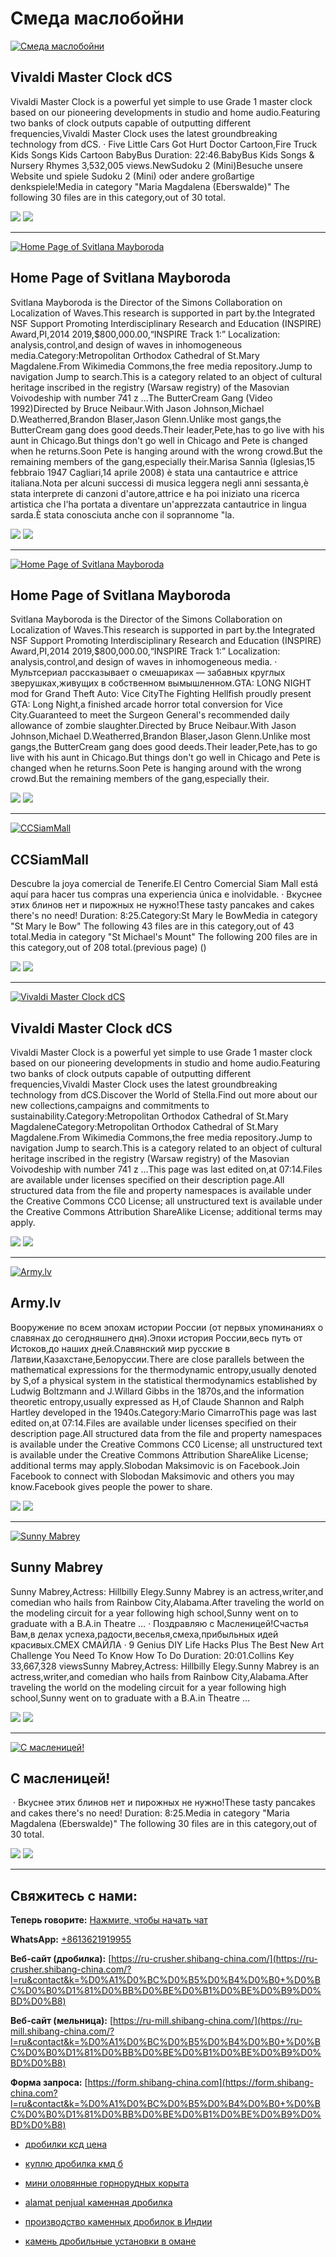 # Смеда маслобойни

<a href="https://swt.shibang-china.com/?l=ru&img&k=%D0%A1%D0%BC%D0%B5%D0%B4%D0%B0+%D0%BC%D0%B0%D1%81%D0%BB%D0%BE%D0%B1%D0%BE%D0%B9%D0%BD%D0%B8" target="_blank">![Смеда маслобойни](http://static.shibang-china.com/all-800x300/824.jpg)</a>

## Vivaldi Master Clock dCS
Vivaldi Master Clock is a powerful yet simple to use Grade 1 master clock based on our pioneering developments in studio and home audio.Featuring two banks of clock outputs capable of outputting different frequencies,Vivaldi Master Clock uses the latest groundbreaking technology from dCS.&nbsp;&#0183;&#32;Five Little Cars Got Hurt Doctor Cartoon,Fire Truck Kids Songs Kids Cartoon BabyBus Duration: 22:46.BabyBus Kids Songs &amp; Nursery Rhymes 3,532,005 views.NewSudoku 2 (Mini)Besuche unsere Website und spiele Sudoku 2 (Mini) oder andere gro&#223;artige denkspiele!Media in category &quot;Maria Magdalena (Eberswalde)&quot; The following 30 files are in this category,out of 30 total.


<a href="https://whatsapp.shibangsoft.com/WhatsApp.php" target="_blank" title="WhatsApp">![](http://static.shibang-china.com/icon/whatsapp.png)</a> <a href="https://swt.shibang-china.com/?l=ru&icon&k=%D0%A1%D0%BC%D0%B5%D0%B4%D0%B0+%D0%BC%D0%B0%D1%81%D0%BB%D0%BE%D0%B1%D0%BE%D0%B9%D0%BD%D0%B8" target="_blank">![](http://static.shibang-china.com/icon/chat-ru.png)</a>

---

<a href="https://swt.shibang-china.com/?l=ru&img&k=%D0%A1%D0%BC%D0%B5%D0%B4%D0%B0+%D0%BC%D0%B0%D1%81%D0%BB%D0%BE%D0%B1%D0%BE%D0%B9%D0%BD%D0%B8" target="_blank">![Home Page of Svitlana Mayboroda](http://static.shibang-china.com/all-800x300/1328.jpg)</a>

## Home Page of Svitlana Mayboroda
Svitlana Mayboroda is the Director of the Simons Collaboration on Localization of Waves.This research is supported in part by.the Integrated NSF Support Promoting Interdisciplinary Research and Education (INSPIRE) Award,PI,2014 2019,$800,000.00,“INSPIRE Track 1:” Localization: analysis,control,and design of waves in inhomogeneous media.Category:Metropolitan Orthodox Cathedral of St.Mary Magdalene.From Wikimedia Commons,the free media repository.Jump to navigation Jump to search.This is a category related to an object of cultural heritage inscribed in the registry (Warsaw registry) of the Masovian Voivodeship with number 741 z …The ButterCream Gang (Video 1992)Directed by Bruce Neibaur.With Jason Johnson,Michael D.Weatherred,Brandon Blaser,Jason Glenn.Unlike most gangs,the ButterCream gang does good deeds.Their leader,Pete,has to go live with his aunt in Chicago.But things don't go well in Chicago and Pete is changed when he returns.Soon Pete is hanging around with the wrong crowd.But the remaining members of the gang,especially their.Marisa Sann&#236;a (Iglesias,15 febbraio 1947 Cagliari,14 aprile 2008) &#232; stata una cantautrice e attrice italiana.Nota per alcuni successi di musica leggera negli anni sessanta,&#232; stata interprete di canzoni d'autore,attrice e ha poi iniziato una ricerca artistica che l'ha portata a diventare un'apprezzata cantautrice in lingua sarda.&#200; stata conosciuta anche con il soprannome &quot;la.


<a href="https://whatsapp.shibangsoft.com/WhatsApp.php" target="_blank" title="WhatsApp">![](http://static.shibang-china.com/icon/whatsapp.png)</a> <a href="https://swt.shibang-china.com/?l=ru&icon&k=%D0%A1%D0%BC%D0%B5%D0%B4%D0%B0+%D0%BC%D0%B0%D1%81%D0%BB%D0%BE%D0%B1%D0%BE%D0%B9%D0%BD%D0%B8" target="_blank">![](http://static.shibang-china.com/icon/chat-ru.png)</a>

---

<a href="https://swt.shibang-china.com/?l=ru&img&k=%D0%A1%D0%BC%D0%B5%D0%B4%D0%B0+%D0%BC%D0%B0%D1%81%D0%BB%D0%BE%D0%B1%D0%BE%D0%B9%D0%BD%D0%B8" target="_blank">![Home Page of Svitlana Mayboroda](http://static.shibang-china.com/all-800x300/26.jpg)</a>

## Home Page of Svitlana Mayboroda
Svitlana Mayboroda is the Director of the Simons Collaboration on Localization of Waves.This research is supported in part by.the Integrated NSF Support Promoting Interdisciplinary Research and Education (INSPIRE) Award,PI,2014 2019,$800,000.00,“INSPIRE Track 1:” Localization: analysis,control,and design of waves in inhomogeneous media.&nbsp;&#0183;&#32;Мультсериал рассказывает о смешариках — забавных круглых зверушках,живущих в собственном вымышленном.GTA: LONG NIGHT mod for Grand Theft Auto: Vice CityThe Fighting Hellfish proudly present GTA: Long Night,a finished arcade horror total conversion for Vice City.Guaranteed to meet the Surgeon General's recommended daily allowance of zombie slaughter.Directed by Bruce Neibaur.With Jason Johnson,Michael D.Weatherred,Brandon Blaser,Jason Glenn.Unlike most gangs,the ButterCream gang does good deeds.Their leader,Pete,has to go live with his aunt in Chicago.But things don't go well in Chicago and Pete is changed when he returns.Soon Pete is hanging around with the wrong crowd.But the remaining members of the gang,especially their.


<a href="https://whatsapp.shibangsoft.com/WhatsApp.php" target="_blank" title="WhatsApp">![](http://static.shibang-china.com/icon/whatsapp.png)</a> <a href="https://swt.shibang-china.com/?l=ru&icon&k=%D0%A1%D0%BC%D0%B5%D0%B4%D0%B0+%D0%BC%D0%B0%D1%81%D0%BB%D0%BE%D0%B1%D0%BE%D0%B9%D0%BD%D0%B8" target="_blank">![](http://static.shibang-china.com/icon/chat-ru.png)</a>

---

<a href="https://swt.shibang-china.com/?l=ru&img&k=%D0%A1%D0%BC%D0%B5%D0%B4%D0%B0+%D0%BC%D0%B0%D1%81%D0%BB%D0%BE%D0%B1%D0%BE%D0%B9%D0%BD%D0%B8" target="_blank">![CCSiamMall](http://static.shibang-china.com/all-800x300/1188.jpg)</a>

## CCSiamMall
Descubre la joya comercial de Tenerife.El Centro Comercial Siam Mall est&#225; aqu&#237; para hacer tus compras una experiencia &#250;nica e inolvidable.&nbsp;&#0183;&#32;Вкуснее этих блинов нет и пирожных не нужно!These tasty pancakes and cakes there's no need! Duration: 8:25.Category:St Mary le BowMedia in category &quot;St Mary le Bow&quot; The following 43 files are in this category,out of 43 total.Media in category &quot;St Michael's Mount&quot; The following 200 files are in this category,out of 208 total.(previous page) ()


<a href="https://whatsapp.shibangsoft.com/WhatsApp.php" target="_blank" title="WhatsApp">![](http://static.shibang-china.com/icon/whatsapp.png)</a> <a href="https://swt.shibang-china.com/?l=ru&icon&k=%D0%A1%D0%BC%D0%B5%D0%B4%D0%B0+%D0%BC%D0%B0%D1%81%D0%BB%D0%BE%D0%B1%D0%BE%D0%B9%D0%BD%D0%B8" target="_blank">![](http://static.shibang-china.com/icon/chat-ru.png)</a>

---

<a href="https://swt.shibang-china.com/?l=ru&img&k=%D0%A1%D0%BC%D0%B5%D0%B4%D0%B0+%D0%BC%D0%B0%D1%81%D0%BB%D0%BE%D0%B1%D0%BE%D0%B9%D0%BD%D0%B8" target="_blank">![Vivaldi Master Clock dCS](http://static.shibang-china.com/all-800x300/452.jpg)</a>

## Vivaldi Master Clock dCS
Vivaldi Master Clock is a powerful yet simple to use Grade 1 master clock based on our pioneering developments in studio and home audio.Featuring two banks of clock outputs capable of outputting different frequencies,Vivaldi Master Clock uses the latest groundbreaking technology from dCS.Discover the World of Stella.Find out more about our new collections,campaigns and commitments to sustainability.Category:Metropolitan Orthodox Cathedral of St.Mary MagdaleneCategory:Metropolitan Orthodox Cathedral of St.Mary Magdalene.From Wikimedia Commons,the free media repository.Jump to navigation Jump to search.This is a category related to an object of cultural heritage inscribed in the registry (Warsaw registry) of the Masovian Voivodeship with number 741 z …This page was last edited on,at 07:14.Files are available under licenses specified on their description page.All structured data from the file and property namespaces is available under the Creative Commons CC0 License; all unstructured text is available under the Creative Commons Attribution ShareAlike License; additional terms may apply.


<a href="https://whatsapp.shibangsoft.com/WhatsApp.php" target="_blank" title="WhatsApp">![](http://static.shibang-china.com/icon/whatsapp.png)</a> <a href="https://swt.shibang-china.com/?l=ru&icon&k=%D0%A1%D0%BC%D0%B5%D0%B4%D0%B0+%D0%BC%D0%B0%D1%81%D0%BB%D0%BE%D0%B1%D0%BE%D0%B9%D0%BD%D0%B8" target="_blank">![](http://static.shibang-china.com/icon/chat-ru.png)</a>

---

<a href="https://swt.shibang-china.com/?l=ru&img&k=%D0%A1%D0%BC%D0%B5%D0%B4%D0%B0+%D0%BC%D0%B0%D1%81%D0%BB%D0%BE%D0%B1%D0%BE%D0%B9%D0%BD%D0%B8" target="_blank">![Army.lv](http://static.shibang-china.com/all-800x300/1164.jpg)</a>

## Army.lv
Вооружение по всем эпохам истории России (от первых упоминаниях о славянах до сегодняшнего дня).Эпохи история России,весь путь от Истоков,до наших дней.Славянский мир русские в Латвии,Казахстане,Белоруссии.There are close parallels between the mathematical expressions for the thermodynamic entropy,usually denoted by S,of a physical system in the statistical thermodynamics established by Ludwig Boltzmann and J.Willard Gibbs in the 1870s,and the information theoretic entropy,usually expressed as H,of Claude Shannon and Ralph Hartley developed in the 1940s.Category:Mario CimarroThis page was last edited on,at 07:14.Files are available under licenses specified on their description page.All structured data from the file and property namespaces is available under the Creative Commons CC0 License; all unstructured text is available under the Creative Commons Attribution ShareAlike License; additional terms may apply.Slobodan Maksimovic is on Facebook.Join Facebook to connect with Slobodan Maksimovic and others you may know.Facebook gives people the power to share.


<a href="https://whatsapp.shibangsoft.com/WhatsApp.php" target="_blank" title="WhatsApp">![](http://static.shibang-china.com/icon/whatsapp.png)</a> <a href="https://swt.shibang-china.com/?l=ru&icon&k=%D0%A1%D0%BC%D0%B5%D0%B4%D0%B0+%D0%BC%D0%B0%D1%81%D0%BB%D0%BE%D0%B1%D0%BE%D0%B9%D0%BD%D0%B8" target="_blank">![](http://static.shibang-china.com/icon/chat-ru.png)</a>

---

<a href="https://swt.shibang-china.com/?l=ru&img&k=%D0%A1%D0%BC%D0%B5%D0%B4%D0%B0+%D0%BC%D0%B0%D1%81%D0%BB%D0%BE%D0%B1%D0%BE%D0%B9%D0%BD%D0%B8" target="_blank">![Sunny Mabrey](http://static.shibang-china.com/all-800x300/849.jpg)</a>

## Sunny Mabrey
Sunny Mabrey,Actress: Hillbilly Elegy.Sunny Mabrey is an actress,writer,and comedian who hails from Rainbow City,Alabama.After traveling the world on the modeling circuit for a year following high school,Sunny went on to graduate with a B.A.in Theatre …&nbsp;&#0183;&#32;Поздравляю с Масленицей!Счастья Вам,в делах успеха,радости,веселья,смеха,прибыльных идей красивых.СМЕХ СМАЙЛА&nbsp;&#0183;&#32;9 Genius DIY Life Hacks Plus The Best New Art Challenge You Need To Know How To Do Duration: 20:01.Collins Key 33,667,328 viewsSunny Mabrey,Actress: Hillbilly Elegy.Sunny Mabrey is an actress,writer,and comedian who hails from Rainbow City,Alabama.After traveling the world on the modeling circuit for a year following high school,Sunny went on to graduate with a B.A.in Theatre …


<a href="https://whatsapp.shibangsoft.com/WhatsApp.php" target="_blank" title="WhatsApp">![](http://static.shibang-china.com/icon/whatsapp.png)</a> <a href="https://swt.shibang-china.com/?l=ru&icon&k=%D0%A1%D0%BC%D0%B5%D0%B4%D0%B0+%D0%BC%D0%B0%D1%81%D0%BB%D0%BE%D0%B1%D0%BE%D0%B9%D0%BD%D0%B8" target="_blank">![](http://static.shibang-china.com/icon/chat-ru.png)</a>

---

<a href="https://swt.shibang-china.com/?l=ru&img&k=%D0%A1%D0%BC%D0%B5%D0%B4%D0%B0+%D0%BC%D0%B0%D1%81%D0%BB%D0%BE%D0%B1%D0%BE%D0%B9%D0%BD%D0%B8" target="_blank">![С масленицей!](http://static.shibang-china.com/all-800x300/846.jpg)</a>

## С масленицей!
&nbsp;&#0183;&#32;Вкуснее этих блинов нет и пирожных не нужно!These tasty pancakes and cakes there's no need! Duration: 8:25.Media in category &quot;Maria Magdalena (Eberswalde)&quot; The following 30 files are in this category,out of 30 total.

<a href="https://whatsapp.shibangsoft.com/WhatsApp.php" target="_blank" title="WhatsApp">![](http://static.shibang-china.com/icon/whatsapp.png)</a> <a href="https://swt.shibang-china.com/?l=ru&icon&k=%D0%A1%D0%BC%D0%B5%D0%B4%D0%B0+%D0%BC%D0%B0%D1%81%D0%BB%D0%BE%D0%B1%D0%BE%D0%B9%D0%BD%D0%B8" target="_blank">![](http://static.shibang-china.com/icon/chat-ru.png)</a>

---
## Свяжитесь с нами:

**Теперь говорите:** [Нажмите, чтобы начать чат](https://swt.shibang-china.com?l=ru&contact&k=%D0%A1%D0%BC%D0%B5%D0%B4%D0%B0+%D0%BC%D0%B0%D1%81%D0%BB%D0%BE%D0%B1%D0%BE%D0%B9%D0%BD%D0%B8)

**WhatsApp:**  [+8613621919955](https://whatsapp.shibangsoft.com/WhatsApp.php)

**Веб-сайт (дробилка):** [https://ru-crusher.shibang-china.com/](https://ru-crusher.shibang-china.com/?l=ru&contact&k=%D0%A1%D0%BC%D0%B5%D0%B4%D0%B0+%D0%BC%D0%B0%D1%81%D0%BB%D0%BE%D0%B1%D0%BE%D0%B9%D0%BD%D0%B8)

**Веб-сайт (мельница):** [https://ru-mill.shibang-china.com/](https://ru-mill.shibang-china.com/?l=ru&contact&k=%D0%A1%D0%BC%D0%B5%D0%B4%D0%B0+%D0%BC%D0%B0%D1%81%D0%BB%D0%BE%D0%B1%D0%BE%D0%B9%D0%BD%D0%B8)

**Форма запроса:** [https://form.shibang-china.com](https://form.shibang-china.com?l=ru&contact&k=%D0%A1%D0%BC%D0%B5%D0%B4%D0%B0+%D0%BC%D0%B0%D1%81%D0%BB%D0%BE%D0%B1%D0%BE%D0%B9%D0%BD%D0%B8)

* [дробилки ксд цена](../113/%D0%B4%D1%80%D0%BE%D0%B1%D0%B8%D0%BB%D0%BA%D0%B8%20%D0%BA%D1%81%D0%B4%20%D1%86%D0%B5%D0%BD%D0%B0.md)

* [куплю дробилка кмд б](../108/%D0%BA%D1%83%D0%BF%D0%BB%D1%8E%20%D0%B4%D1%80%D0%BE%D0%B1%D0%B8%D0%BB%D0%BA%D0%B0%20%D0%BA%D0%BC%D0%B4%20%D0%B1.md)

* [мини оловянные горнорудных корыта](../115/%D0%BC%D0%B8%D0%BD%D0%B8%20%D0%BE%D0%BB%D0%BE%D0%B2%D1%8F%D0%BD%D0%BD%D1%8B%D0%B5%20%D0%B3%D0%BE%D1%80%D0%BD%D0%BE%D1%80%D1%83%D0%B4%D0%BD%D1%8B%D1%85%20%D0%BA%D0%BE%D1%80%D1%8B%D1%82%D0%B0.md)

* [alamat penjual каменная дробилка](../108/alamat%20penjual%20%D0%BA%D0%B0%D0%BC%D0%B5%D0%BD%D0%BD%D0%B0%D1%8F%20%D0%B4%D1%80%D0%BE%D0%B1%D0%B8%D0%BB%D0%BA%D0%B0.md)

* [производство каменных дробилок в Индии](../118/%D0%BF%D1%80%D0%BE%D0%B8%D0%B7%D0%B2%D0%BE%D0%B4%D1%81%D1%82%D0%B2%D0%BE%20%D0%BA%D0%B0%D0%BC%D0%B5%D0%BD%D0%BD%D1%8B%D1%85%20%D0%B4%D1%80%D0%BE%D0%B1%D0%B8%D0%BB%D0%BE%D0%BA%20%D0%B2%20%D0%98%D0%BD%D0%B4%D0%B8%D0%B8.md)

* [камень дробильные установки в омане](../112/%D0%BA%D0%B0%D0%BC%D0%B5%D0%BD%D1%8C%20%D0%B4%D1%80%D0%BE%D0%B1%D0%B8%D0%BB%D1%8C%D0%BD%D1%8B%D0%B5%20%D1%83%D1%81%D1%82%D0%B0%D0%BD%D0%BE%D0%B2%D0%BA%D0%B8%20%D0%B2%20%D0%BE%D0%BC%D0%B0%D0%BD%D0%B5.md)